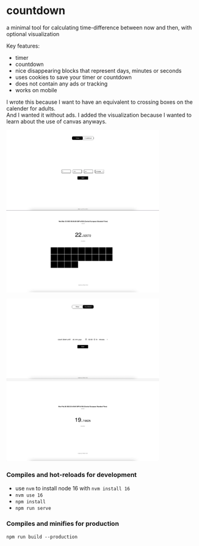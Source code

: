 # countdown
a minimal tool for calculating time-difference between now and then, with optional visualization

Key features:
- timer
- countdown
- nice disappearing blocks that represent days, minutes or seconds
- uses cookies to save your timer or countdown
- does not contain any ads or tracking
- works on mobile

I wrote this because I want to have an equivalent to crossing boxes on the calender for adults. <br>
And I wanted it without ads. I added the visualization because I wanted to learn about the use of canvas anyways.

<p float="left">
  <img src="timetill2.png" width="400" />
  <img src="timetill1.png" width="400" /> 
</p>

<p float="left">
  <img src="timetill3.png" width="400" />
  <img src="timetill4.png" width="400" /> 
</p>

### Compiles and hot-reloads for development

- use `nvm` to install node 16 with `nvm install 16`
- `nvm use 16`
- `npm install`
- `npm run serve`

### Compiles and minifies for production
```
npm run build --production
```

